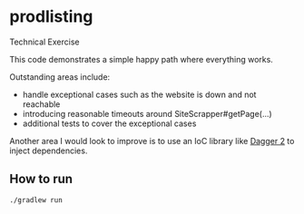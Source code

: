 # prodlisting
Technical Exercise

This code demonstrates a simple happy path where everything works.

Outstanding areas include:

- handle exceptional cases such as the website is down and not reachable
- introducing reasonable timeouts around SiteScrapper#getPage(...)
- additional tests to cover the exceptional cases

Another area I would look to improve is to use an IoC library like [Dagger 2](https://github.com/google/dagger) to inject dependencies.

How to run
----------

    ./gradlew run